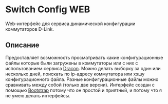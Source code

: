 # Switch Config WEB

Web-интерфейс для сервиса динамической конфигурации коммутаторов D-Link.

## Описание

Предоставляет возможность просматривать какие конфигурационные файлы которые были загружены в коммутаторы или с
них с использованием сервиса [Dracon](https://github.com/xcme/dracon). Можно делать выборку за один или несколько дней,
поискать по ip-адресу коммутатора или хэшу конфигурационного файла.
Разные конфигурационные файлы можно сравнивать между собой (только две версии).
Интерфейс создан с помощью [Bootstrap](http://getbootstrap.com/) потому что он простой и
приятный, и потому что я не умею делать интерфейсы.